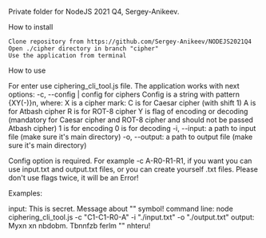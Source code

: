 Private folder for NodeJS 2021 Q4, Sergey-Anikeev.

How to install

    Clone repository from https://github.com/Sergey-Anikeev/NODEJS2021Q4
    Open ./cipher directory in branch "cipher"
    Use the application from terminal

How to use

For enter use ciphering_cli_tool.js file. The application works with next options: -c, --config | config for ciphers Config is a string with pattern {XY(-)}n, where: X is a cipher mark: C is for Caesar cipher (with shift 1) A is for Atbash cipher R is for ROT-8 cipher Y is flag of encoding or decoding (mandatory for Caesar cipher and ROT-8 cipher and should not be passed Atbash cipher) 1 is for encoding 0 is for decoding -i, --input: a path to input file (make sure it's main directory) -o, --output: a path to output file (make sure it's main directory)

Config option is required. For example -c A-R0-R1-R1, if you want you can use input.txt and output.txt files, or you can create yourself .txt files. Please don't use flags twice, it will be an Error!

Examples:

input: This is secret. Message about "" symbol! 
command line: node ciphering_cli_tool.js -c "C1-C1-R0-A" -i "./input.txt" -o "./output.txt" 
output: Myxn xn nbdobm. Tbnnfzb ferlm "" nhteru!